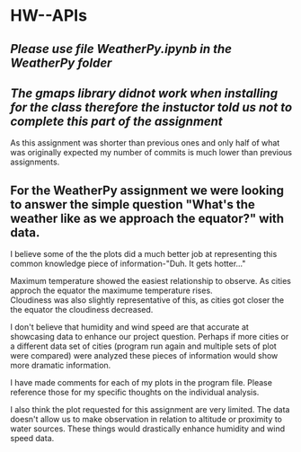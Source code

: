 # HW--APIs
##  *Please use file WeatherPy.ipynb in the WeatherPy folder*

## *The gmaps library didnot work when installing for the class therefore the instuctor told us not to complete this part of the assignment*
As this assignment was shorter than previous ones and only half of what was originally expected my number of commits is much lower than previous assignments. 

## For the WeatherPy assignment we were looking to answer the simple question "What's the weather like as we approach the equator?" with data.

I believe some of the the plots did a much better job at representing this common knowledge piece of information-"Duh. It gets hotter..." 

Maximum temperature showed the easiest relationship to observe.  As cities approch the equator the maximume temperature rises.  
Cloudiness was also slightly representative of this, as cities got closer the the equator the cloudiness decreased.  

I don't believe that humidity and wind speed are that accurate at showcasing data to enhance our project question.  Perhaps if more cities or a different data set of cities (program run again and multiple sets of plot were compared) were analyzed these pieces of information would show more dramatic information.  

I have made comments for each of my plots in the program file.  Please reference those for my specific thoughts on the individual analysis.

I also think the plot requested for this assignment are very limited.  The data doesn't allow us to make observation in relation to altitude or proximity to water sources.  These things would drastically enhance humidity and wind speed data.

 




